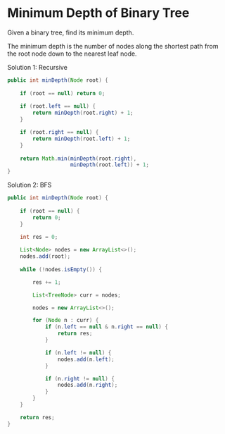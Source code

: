 # Minimum Depth of Binary Tree

Given a binary tree, find its minimum depth.

The minimum depth is the number of nodes along the shortest path from the root node down to the nearest leaf node.

Solution 1: Recursive

```java
public int minDepth(Node root) {
    
    if (root == null) return 0;
    
    if (root.left == null) {
        return minDepth(root.right) + 1;
    }

    if (root.right == null) {
        return minDepth(root.left) + 1;
    }
    
    return Math.min(minDepth(root.right), 
                    minDepth(root.left)) + 1;
}

```

Solution 2: BFS

```java
public int minDepth(Node root) {
    
    if (root == null) {
        return 0;
    }
    
    int res = 0;

    List<Node> nodes = new ArrayList<>();
    nodes.add(root);
    
    while (!nodes.isEmpty()) {

        res += 1;

        List<TreeNode> curr = nodes;

        nodes = new ArrayList<>();

        for (Node n : curr) {
            if (n.left == null & n.right == null) {
                return res;
            }

            if (n.left != null) {
                nodes.add(n.left);
            }

            if (n.right != null) {
                nodes.add(n.right);
            }
        }
    }

    return res;
}

```